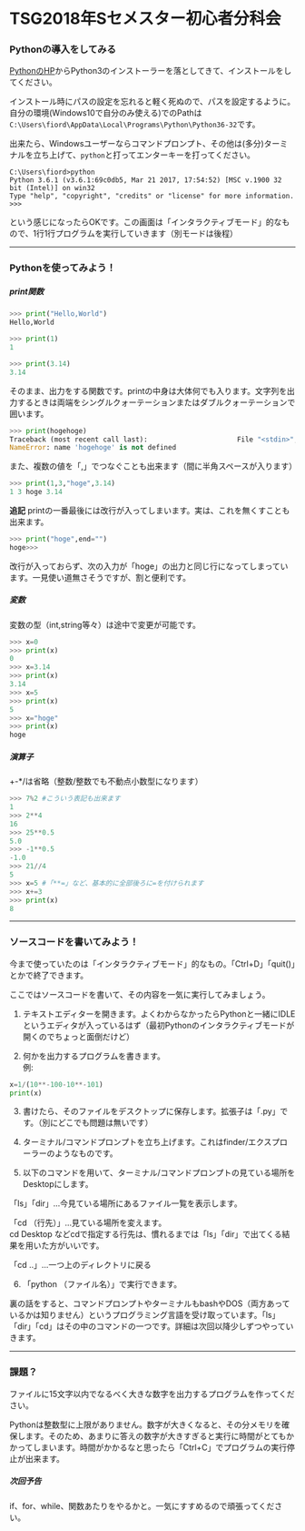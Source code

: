 # TSG2018年Sセメスター初心者分科会

### Pythonの導入をしてみる
[PythonのHP](https://www.python.org/)からPython3のインストーラーを落としてきて、インストールをしてください。

インストール時にパスの設定を忘れると軽く死ぬので、パスを設定するように。自分の環境(Windows10で自分のみ使える)でのPathは`C:\Users\fiord\AppData\Local\Programs\Python\Python36-32`です。

出来たら、Windowsユーザーならコマンドプロンプト、その他は(多分)ターミナルを立ち上げて、`python`と打ってエンターキーを打ってください。

```
C:\Users\fiord>python
Python 3.6.1 (v3.6.1:69c0db5, Mar 21 2017, 17:54:52) [MSC v.1900 32 bit (Intel)] on win32
Type "help", "copyright", "credits" or "license" for more information.
>>>   
```

という感じになったらOKです。この画面は「インタラクティブモード」的なもので、1行1行プログラムを実行していきます（別モードは後程）

***

### Pythonを使ってみよう！
##### print関数
```python
>>> print("Hello,World")
Hello,World

>>> print(1)
1

>>> print(3.14)
3.14
```

そのまま、出力をする関数です。printの中身は大体何でも入ります。文字列を出力するときは両端をシングルクォーテーションまたはダブルクォーテーションで囲います。
```python
>>> print(hogehoge)
Traceback (most recent call last):                      File "<stdin>", line 1, in <module>
NameError: name 'hogehoge' is not defined
```

また、複数の値を「,」でつなぐことも出来ます（間に半角スペースが入ります）
```python
>>> print(1,3,"hoge",3.14)
1 3 hoge 3.14
```

__追記__ printの一番最後には改行が入ってしまいます。実は、これを無くすことも出来ます。
```python
>>> print("hoge",end="")
hoge>>>
```
改行が入っておらず、次の入力が「hoge」の出力と同じ行になってしまっています。一見使い道無さそうですが、割と便利です。

##### 変数
変数の型（int,string等々）は途中で変更が可能です。
```python
>>> x=0
>>> print(x)
0
>>> x=3.14
>>> print(x)
3.14
>>> x=5
>>> print(x)
5
>>> x="hoge"
>>> print(x)
hoge
```

##### 演算子
+-*/は省略（整数/整数でも不動点小数型になります）
```python
>>> 7%2 #こういう表記も出来ます
1
>>> 2**4
16
>>> 25**0.5
5.0
>>> -1**0.5
-1.0
>>> 21//4
5
>>> x=5 #「**=」など、基本的に全部後ろに=を付けられます
>>> x+=3
>>> print(x)
8
```

***

### ソースコードを書いてみよう！
今まで使っていたのは「インタラクティブモード」的なもの。「Ctrl+D」「quit()」とかで終了できます。

ここではソースコードを書いて、その内容を一気に実行してみましょう。

1. テキストエディターを開きます。よくわからなかったらPythonと一緒にIDLEというエディタが入っているはず（最初Pythonのインタラクティブモードが開くのでちょっと面倒だけど）

2. 何かを出力するプログラムを書きます。<br>
例:
```python
x=1/(10**-100-10**-101)
print(x)
```

3. 書けたら、そのファイルをデスクトップに保存します。拡張子は「.py」です。（別にどこでも問題は無いです）

4. ターミナル/コマンドプロンプトを立ち上げます。これはfinder/エクスプローラーのようなものです。

5. 以下のコマンドを用いて、ターミナル/コマンドプロンプトの見ている場所をDesktopにします。

「ls」「dir」…今見ている場所にあるファイル一覧を表示します。

「cd （行先）」…見ている場所を変えます。<br>
cd Desktop  などcdで指定する行先は、慣れるまでは「ls」「dir」で出てくる結果を用いた方がいいです。

「cd ..」…一つ上のディレクトリに戻る

6. 「python （ファイル名）」で実行できます。



裏の話をすると、コマンドプロンプトやターミナルもbashやDOS（両方あっているかは知りません）というプログラミング言語を受け取っています。「ls」「dir」「cd」はその中のコマンドの一つです。詳細は次回以降少しずつやっていきます。

***

### 課題？
ファイルに15文字以内でなるべく大きな数字を出力するプログラムを作ってください。

Pythonは整数型に上限がありません。数字が大きくなると、その分メモリを確保します。そのため、あまりに答えの数字が大きすぎると実行に時間がとてもかかってしまいます。時間がかかるなと思ったら「Ctrl+C」でプログラムの実行停止が出来ます。

##### 次回予告
if、for、while、関数あたりをやるかと。一気にすすめるので頑張ってください。